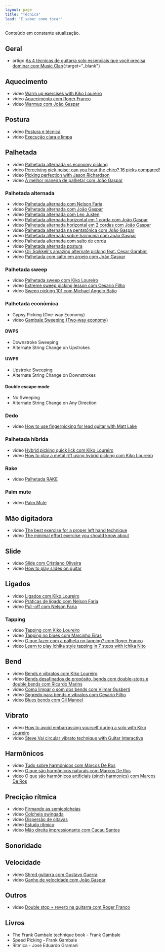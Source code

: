 ```yaml
---
layout: page
title: "Técnica"
lead: "É saber como tocar"
---
```


<div class="alert alert-primary" role="alert">
  Conteúdo em constante atualização.
</div>

## Geral

* <span class="badge badge-success">artigo</span> [As 4 técnicas de guitarra solo essenciais que você precisa dominar com Music Clan](https://musicclan.com.br/blog/tecnicas-de-guitarra-solo-essenciais/){:target="_blank"}

## Aquecimento

* <span class="badge badge-primary">vídeo</span> [Warm up exercises with Kiko Loureiro](warm-up/)
* <span class="badge badge-primary">vídeo</span> [Aquecimento com Roger Franco](warm-up/roger-franco/)
* <span class="badge badge-primary">vídeo</span> [Warmup com João Gaspar](warm-up/joao-gaspar/)

## Postura

* <span class="badge badge-primary">vídeo</span> [Postura e técnica](posture/)
* <span class="badge badge-primary">vídeo</span> [Execução clara e limpa](posture/execution/)

## Palhetada

* <span class="badge badge-primary">vídeo</span> [Palhetada alternada vs economy picking](picking/general/alternate-economy/)
* <span class="badge badge-primary">vídeo</span> [Perceiving pick noise: can you hear the chirp? 16 picks compared!](picking/general/chirp/)
* <span class="badge badge-primary">vídeo</span> [Picking perfection with Jason Richardson](picking/general/perfect/)
* <span class="badge badge-primary">vídeo</span> [A melhor maneira de palhetar com João Gaspar](picking/general/best/)

### Palhetada alternada

* <span class="badge badge-primary">vídeo</span> [Palhetada alternada com Nelson Faria](picking/alternate/nelson-faria/)
* <span class="badge badge-primary">vídeo</span> [Palhetada alternada com João Gaspar](picking/alternate/joao-gaspar/)
* <span class="badge badge-primary">vídeo</span> [Palhetada alternada com Leo Justen](picking/alternate/leo-justen/)
* <span class="badge badge-primary">vídeo</span> [Palhetada alternada horizontal em 1 corda com João Gaspar](picking/alternate/horizontal/1/)
* <span class="badge badge-primary">vídeo</span> [Palhetada alternada horizontal em 2 cordas com João Gaspar](picking/alternate/horizontal/2/)
* <span class="badge badge-primary">vídeo</span> [Palhetada alternada na pentatônica com João Gaspar](picking/alternate/pentatonic/)
* <span class="badge badge-primary">vídeo</span> [Palhetada alternada sobre harmonia com João Gaspar](picking/alternate/harmony/)
* <span class="badge badge-primary">vídeo</span> [Palhetada alternada com salto de corda](picking/alternate/string-skip/)
* <span class="badge badge-primary">vídeo</span> [Palhetada alternada postura](picking/alternate/posture/)
* <span class="badge badge-primary">vídeo</span> [Olli Soikkeli's amazing alternate picking feat. Cesar Garabini](picking/alternate/troy-grady/olli-soikkeli/)
* <span class="badge badge-primary">vídeo</span> [Palhetada com salto em arpejo com João Gaspar](picking/alternate/joao-gaspar/skip/)

### Palhetada sweep

* <span class="badge badge-primary">vídeo</span> [Palhetada sweep com Kiko Loureiro](picking/sweep/kiko-loureiro/)
* <span class="badge badge-primary">vídeo</span> [Extreme sweep picking lesson com Cesario Filho](picking/sweep/cesario-filho/)
* <span class="badge badge-primary">vídeo</span> [Sweep picking 101 com Michael Angelo Batio](picking/sweep/michael-angelo-batio/)

### Palhetada econômica

* Gypsy Picking (One-way Economy)
* <span class="badge badge-primary">vídeo</span> [Gambale Sweeping (Two-way economy)](picking/economy/gambale-sweeping/)

#### DWPS

* Downstroke Sweeping
* Alternate String Change on Upstrokes

#### UWPS

* Upstroke Sweeping
* Alternate String Change on Downstrokes

#### Double escape mode

* No Sweeping
* Alternate String Change on Any Direction

### Dedo

* <span class="badge badge-primary">vídeo</span> [How to use fingerpicking for lead guitar with Matt Lake](picking/finger/)

### Palhetada híbrida

* <span class="badge badge-primary">vídeo</span> [Hybrid picking quick lick com Kiko Loureiro](picking/hybrid/quick-lick/)
* <span class="badge badge-primary">vídeo</span> [How to play a metal riff using hybrid picking com Kiko Loureiro](picking/hybrid/metal-riff/)

### Rake

* <span class="badge badge-primary">vídeo</span> [Palhetada RAKE](picking/rake/)

### Palm mute

* <span class="badge badge-primary">vídeo</span> [Palm Mute](picking/palm-mute/)

## Mão digitadora

* <span class="badge badge-primary">vídeo</span> [The best exercise for a proper left hand technique](frethand/)
* <span class="badge badge-primary">vídeo</span> [The minimal effort exercise you should know about](frethand/minimal-effort/)

## Slide

* <span class="badge badge-primary">vídeo</span> [Slide com Cristiano Oliveira](slide/cristiano-oliveira/)
* <span class="badge badge-primary">vídeo</span> [How to play slides on guitar](slide/how-to/)

## Ligados

* <span class="badge badge-primary">vídeo</span> [Ligados com Kiko Loureiro](legato/)
* <span class="badge badge-primary">vídeo</span> [Práticas de ligado com Nelson Faria](legato/nelson-faria/)
* <span class="badge badge-primary">vídeo</span> [Pull-off com Nelson Faria](legato/pull-off/)

### Tapping

* <span class="badge badge-primary">vídeo</span> [Tapping com Kiko Loureiro](legato/tapping/)
* <span class="badge badge-primary">vídeo</span> [Tapping no blues com Marcinho Eiras](legato/tapping/blues/)
* <span class="badge badge-primary">vídeo</span> [O que fazer com a palheta no tapping? com Roger Franco](legato/tapping/pick/)
* <span class="badge badge-primary">vídeo</span> [Learn to play Ichika style tapping in 7 steps with ichika Nito](legato/tapping/ichika/)

## Bend

* <span class="badge badge-primary">vídeo</span> [Bends e vibratos com Kiko Loureiro](bend/kiko-loureiro/)
* <span class="badge badge-primary">vídeo</span> [Bends desafinados de propósito, bends com double-stops e double bends com Ricardo Marins](bend/ricardo-marins/)
* <span class="badge badge-primary">vídeo</span> [Como limpar o som dos bends com Vilmar Gusberti](bend/vilmar-gusberti/)
* <span class="badge badge-primary">vídeo</span> [Segredo para bends e vibratos com Cesario Filho](bend/cesario-filho/)
* <span class="badge badge-primary">vídeo</span> [Blues bends com Gil Manoel](bend/blues/)

## Vibrato

* <span class="badge badge-primary">vídeo</span> [How to avoid embarrassing yourself during a solo with Kiko Loureiro](vibrato/)
* <span class="badge badge-primary">vídeo</span> [Steve Vai circular vibrato technique with Guitar Interactive](vibrato/circular/)

## Harmônicos

* <span class="badge badge-primary">vídeo</span> [Tudo sobre harmônicos com Marcos De Ros](harmonic/)
* <span class="badge badge-primary">vídeo</span> [O que são harmônicos naturais com Marcos De Ros](harmonic/natural/)
* <span class="badge badge-primary">vídeo</span> [O que são harmônicos artificiais (pinch harmonics) com Marcos De Ros](harmonic/pinch/)

## Precição rítmica

* <span class="badge badge-primary">vídeo</span> [Firmando as semicolcheias](rhythm/semiquaver/)
* <span class="badge badge-primary">vídeo</span> [Colcheia swingada](rhythm/quaver/)
* <span class="badge badge-primary">vídeo</span> [Dispersão de oitavas](rhythm/dispersion/)
* <span class="badge badge-primary">vídeo</span> [Estudo rítmico](rhythm/study/)
* <span class="badge badge-primary">vídeo</span> [Mão direita impressionante com Cacau Santos](rhythm/rigthhand/)

## Sonoridade

## Velocidade

* <span class="badge badge-primary">vídeo</span> [Shred guitarra com Gustavo Guerra](general/shred/)
* <span class="badge badge-primary">vídeo</span> [Ganho de velocidade com João Gaspar](general/speed/)

## Outros

* <span class="badge badge-primary">vídeo</span> [Double stop + reverb na guitarra com Roger Franco](general/double-stop/)

## Livros

* The Frank Gambale technique book - Frank Gambale
* Speed Picking - Frank Gambale
* Ritmica - José Eduardo Gramani
